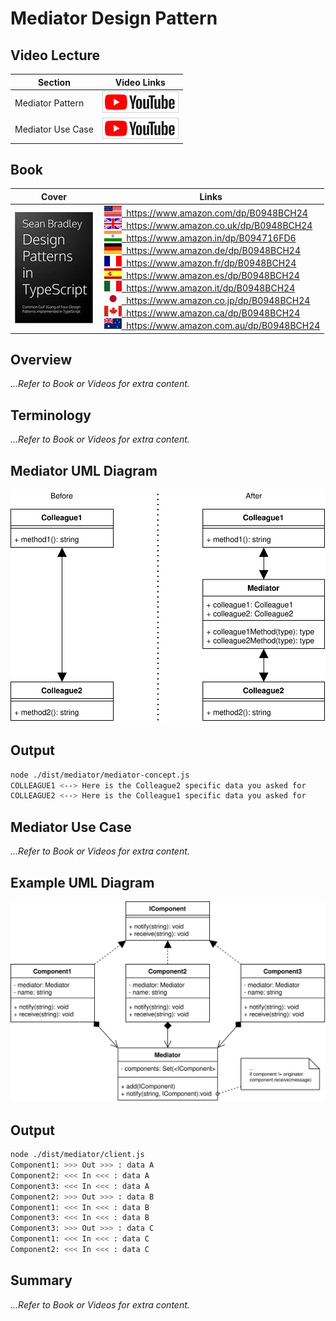 # Mediator Design Pattern

## Video Lecture

| Section           | Video Links                                                                                                                                                                                                          |
| ----------------- | -------------------------------------------------------------------------------------------------------------------------------------------------------------------------------------------------------------------- |
| Mediator Pattern  | <a id="ytVideoLink" href="https://www.youtube.com/watch?v=ES2WBOhVIhM&list=PLKWUX7aMnlELvv8bXquIgxXYyHH5SFlaP" target="_blank" title="Mediator Pattern"><img src="../img/yt_btn_sm.gif" alt="Mediator Pattern"/></a>   |
| Mediator Use Case | <a id="ytVideoLink" href="https://www.youtube.com/watch?v=1yZhuA4jJic&list=PLKWUX7aMnlELvv8bXquIgxXYyHH5SFlaP" target="_blank" title="Mediator Use Case"><img src="../img/yt_btn_sm.gif" alt="Mediator Use Case"/></a> |

## Book 

Cover | Links
-|-
![Design Patterns In TypeScript (ASIN : B0948BCH24)](../img/dp_typescript_125.jpg) | &nbsp;<a href="https://www.amazon.com/dp/B0948BCH24"><img src="../img/flag_us.gif">&nbsp; https://www.amazon.com/dp/B0948BCH24</a><br/>&nbsp;<a href="https://www.amazon.co.uk/dp/B0948BCH24"><img src="../img/flag_uk.gif">&nbsp; https://www.amazon.co.uk/dp/B0948BCH24</a><br/>&nbsp;<a href="https://www.amazon.in/dp/B094716FD6"><img src="../img/flag_in.gif">&nbsp; https://www.amazon.in/dp/B094716FD6</a><br/>&nbsp;<a href="https://www.amazon.de/dp/B0948BCH24"><img src="../img/flag_de.gif">&nbsp; https://www.amazon.de/dp/B0948BCH24</a><br/>&nbsp;<a href="https://www.amazon.fr/dp/B0948BCH24"><img src="../img/flag_fr.gif">&nbsp; https://www.amazon.fr/dp/B0948BCH24</a><br/>&nbsp;<a href="https://www.amazon.es/dp/B0948BCH24"><img src="../img/flag_es.gif">&nbsp; https://www.amazon.es/dp/B0948BCH24</a><br/>&nbsp;<a href="https://www.amazon.it/dp/B0948BCH24"><img src="../img/flag_it.gif">&nbsp; https://www.amazon.it/dp/B0948BCH24</a><br/>&nbsp;<a href="https://www.amazon.co.jp/dp/B0948BCH24"><img src="../img/flag_jp.gif">&nbsp; https://www.amazon.co.jp/dp/B0948BCH24</a><br/>&nbsp;<a href="https://www.amazon.ca/dp/B0948BCH24"><img src="../img/flag_ca.gif">&nbsp; https://www.amazon.ca/dp/B0948BCH24</a><br/>&nbsp;<a href="https://www.amazon.com.au/dp/B0948BCH24"><img src="../img/flag_au.gif">&nbsp; https://www.amazon.com.au/dp/B0948BCH24</a>


## Overview

_...Refer to Book or Videos for extra content._

## Terminology

_...Refer to Book or Videos for extra content._

## Mediator UML Diagram

![Mediator Pattern UML Diagram](../img/mediator_concept.svg)

## Output

```bash
node ./dist/mediator/mediator-concept.js
COLLEAGUE1 <--> Here is the Colleague2 specific data you asked for
COLLEAGUE2 <--> Here is the Colleague1 specific data you asked for
```

## Mediator Use Case

_...Refer to Book or Videos for extra content._

## Example UML Diagram

![Mediator Pattern UML Diagram](../img/mediator_example.svg)

## Output

```bash
node ./dist/mediator/client.js
Component1: >>> Out >>> : data A
Component2: <<< In <<< : data A
Component3: <<< In <<< : data A
Component2: >>> Out >>> : data B
Component1: <<< In <<< : data B
Component3: <<< In <<< : data B
Component3: >>> Out >>> : data C
Component1: <<< In <<< : data C
Component2: <<< In <<< : data C
```

## Summary

_...Refer to Book or Videos for extra content._
